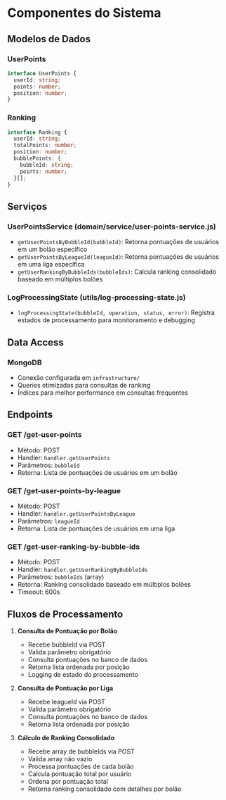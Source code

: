 # Componentes do Sistema

## Modelos de Dados
### UserPoints
```typescript
interface UserPoints {
  userId: string;
  points: number;
  position: number;
}
```

### Ranking
```typescript
interface Ranking {
  userId: string;
  totalPoints: number;
  position: number;
  bubblePoints: {
    bubbleId: string;
    points: number;
  }[];
}
```

## Serviços
### UserPointsService (domain/service/user-points-service.js)
- `getUserPointsByBubbleId(bubbleId)`: Retorna pontuações de usuários em um bolão específico
- `getUserPointsByLeagueId(leagueId)`: Retorna pontuações de usuários em uma liga específica
- `getUserRankingByBubbleIds(bubbleIds)`: Calcula ranking consolidado baseado em múltiplos bolões

### LogProcessingState (utils/log-processing-state.js)
- `logProcessingState(bubbleId, operation, status, error)`: Registra estados de processamento para monitoramento e debugging

## Data Access
### MongoDB
- Conexão configurada em `infrastructure/`
- Queries otimizadas para consultas de ranking
- Índices para melhor performance em consultas frequentes

## Endpoints
### GET /get-user-points
- Método: POST
- Handler: `handler.getUserPoints`
- Parâmetros: `bubbleId`
- Retorna: Lista de pontuações de usuários em um bolão

### GET /get-user-points-by-league
- Método: POST
- Handler: `handler.getUserPointsByLeague`
- Parâmetros: `leagueId`
- Retorna: Lista de pontuações de usuários em uma liga

### GET /get-user-ranking-by-bubble-ids
- Método: POST
- Handler: `handler.getUserRankingByBubbleIds`
- Parâmetros: `bubbleIds` (array)
- Retorna: Ranking consolidado baseado em múltiplos bolões
- Timeout: 600s

## Fluxos de Processamento
1. **Consulta de Pontuação por Bolão**
   - Recebe bubbleId via POST
   - Valida parâmetro obrigatório
   - Consulta pontuações no banco de dados
   - Retorna lista ordenada por posição
   - Logging de estado do processamento

2. **Consulta de Pontuação por Liga**
   - Recebe leagueId via POST
   - Valida parâmetro obrigatório
   - Consulta pontuações no banco de dados
   - Retorna lista ordenada por posição

3. **Cálculo de Ranking Consolidado**
   - Recebe array de bubbleIds via POST
   - Valida array não vazio
   - Processa pontuações de cada bolão
   - Calcula pontuação total por usuário
   - Ordena por pontuação total
   - Retorna ranking consolidado com detalhes por bolão